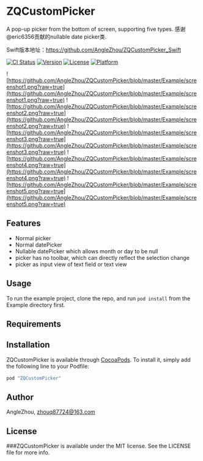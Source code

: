 # ZQCustomPicker

A pop-up picker from the bottom of screen, supporting five types.
感谢@eric6356贡献的nullable date picker类.

Swift版本地址：https://github.com/AngleZhou/ZQCustomPicker_Swift

[![CI Status](http://img.shields.io/travis/AngleZhou/ZQCustomPicker.svg?style=flat)](https://travis-ci.org/AngleZhou/ZQCustomPicker)
[![Version](https://img.shields.io/cocoapods/v/ZQCustomPicker.svg?style=flat)](http://cocoapods.org/pods/ZQCustomPicker)
[![License](https://img.shields.io/cocoapods/l/ZQCustomPicker.svg?style=flat)](http://cocoapods.org/pods/ZQCustomPicker)
[![Platform](https://img.shields.io/cocoapods/p/ZQCustomPicker.svg?style=flat)](http://cocoapods.org/pods/ZQCustomPicker)

![https://github.com/AngleZhou/ZQCustomPicker/blob/master/Example/screenshot1.png?raw=true](https://github.com/AngleZhou/ZQCustomPicker/blob/master/Example/screenshot1.png?raw=true)
![https://github.com/AngleZhou/ZQCustomPicker/blob/master/Example/screenshot2.png?raw=true](https://github.com/AngleZhou/ZQCustomPicker/blob/master/Example/screenshot2.png?raw=true)
![https://github.com/AngleZhou/ZQCustomPicker/blob/master/Example/screenshot3.png?raw=true](https://github.com/AngleZhou/ZQCustomPicker/blob/master/Example/screenshot3.png?raw=true)
![https://github.com/AngleZhou/ZQCustomPicker/blob/master/Example/screenshot4.png?raw=true](https://github.com/AngleZhou/ZQCustomPicker/blob/master/Example/screenshot4.png?raw=true)
![https://github.com/AngleZhou/ZQCustomPicker/blob/master/Example/screenshot5.png?raw=true](https://github.com/AngleZhou/ZQCustomPicker/blob/master/Example/screenshot5.png?raw=true)

## Features

- Normal picker
- Normal datePicker
- Nullable datePicker which allows month or day to be null
- picker has no toolbar, which can directly reflect the selection change
- picker as input view of text field or text view

## Usage

To run the example project, clone the repo, and run `pod install` from the Example directory first.

## Requirements

## Installation

ZQCustomPicker is available through [CocoaPods](http://cocoapods.org). To install
it, simply add the following line to your Podfile:

```ruby
pod "ZQCustomPicker"
```

## Author

AngleZhou, zhouq87724@163.com

## License
###ZQCustomPicker is available under the MIT license. See the LICENSE file for more info.


